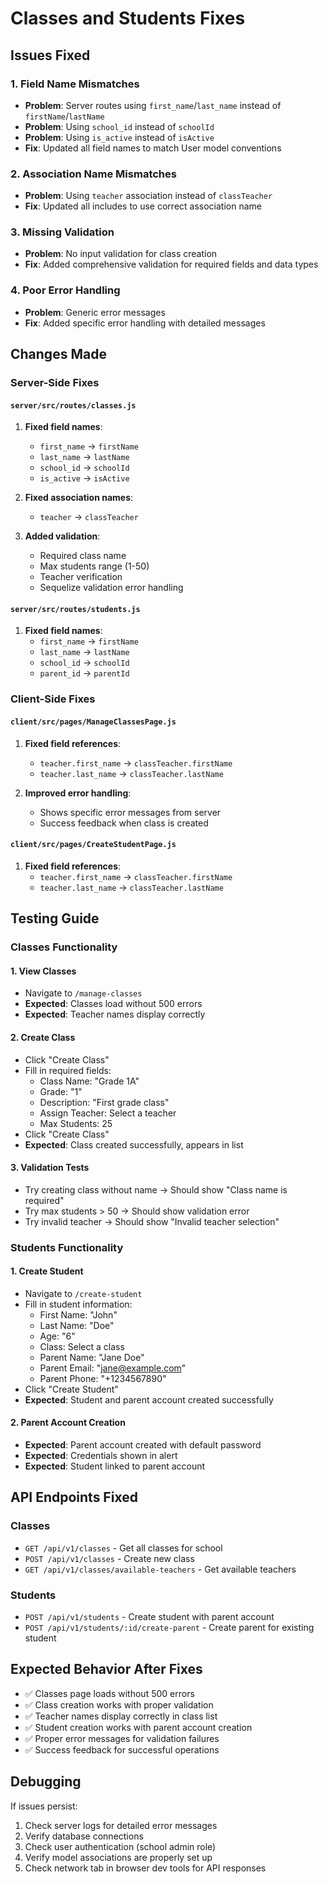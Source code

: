 # Classes and Students Fixes

## Issues Fixed

### 1. Field Name Mismatches
- **Problem**: Server routes using `first_name`/`last_name` instead of `firstName`/`lastName`
- **Problem**: Using `school_id` instead of `schoolId`
- **Problem**: Using `is_active` instead of `isActive`
- **Fix**: Updated all field names to match User model conventions

### 2. Association Name Mismatches
- **Problem**: Using `teacher` association instead of `classTeacher`
- **Fix**: Updated all includes to use correct association name

### 3. Missing Validation
- **Problem**: No input validation for class creation
- **Fix**: Added comprehensive validation for required fields and data types

### 4. Poor Error Handling
- **Problem**: Generic error messages
- **Fix**: Added specific error handling with detailed messages

## Changes Made

### Server-Side Fixes

#### `server/src/routes/classes.js`
1. **Fixed field names**:
   - `first_name` → `firstName`
   - `last_name` → `lastName`
   - `school_id` → `schoolId`
   - `is_active` → `isActive`

2. **Fixed association names**:
   - `teacher` → `classTeacher`

3. **Added validation**:
   - Required class name
   - Max students range (1-50)
   - Teacher verification
   - Sequelize validation error handling

#### `server/src/routes/students.js`
1. **Fixed field names**:
   - `first_name` → `firstName`
   - `last_name` → `lastName`
   - `school_id` → `schoolId`
   - `parent_id` → `parentId`

### Client-Side Fixes

#### `client/src/pages/ManageClassesPage.js`
1. **Fixed field references**:
   - `teacher.first_name` → `classTeacher.firstName`
   - `teacher.last_name` → `classTeacher.lastName`

2. **Improved error handling**:
   - Shows specific error messages from server
   - Success feedback when class is created

#### `client/src/pages/CreateStudentPage.js`
1. **Fixed field references**:
   - `teacher.first_name` → `classTeacher.firstName`
   - `teacher.last_name` → `classTeacher.lastName`

## Testing Guide

### Classes Functionality

#### 1. View Classes
- Navigate to `/manage-classes`
- **Expected**: Classes load without 500 errors
- **Expected**: Teacher names display correctly

#### 2. Create Class
- Click "Create Class"
- Fill in required fields:
  - Class Name: "Grade 1A"
  - Grade: "1"
  - Description: "First grade class"
  - Assign Teacher: Select a teacher
  - Max Students: 25
- Click "Create Class"
- **Expected**: Class created successfully, appears in list

#### 3. Validation Tests
- Try creating class without name → Should show "Class name is required"
- Try max students > 50 → Should show validation error
- Try invalid teacher → Should show "Invalid teacher selection"

### Students Functionality

#### 1. Create Student
- Navigate to `/create-student`
- Fill in student information:
  - First Name: "John"
  - Last Name: "Doe"
  - Age: "6"
  - Class: Select a class
  - Parent Name: "Jane Doe"
  - Parent Email: "jane@example.com"
  - Parent Phone: "+1234567890"
- Click "Create Student"
- **Expected**: Student and parent account created successfully

#### 2. Parent Account Creation
- **Expected**: Parent account created with default password
- **Expected**: Credentials shown in alert
- **Expected**: Student linked to parent account

## API Endpoints Fixed

### Classes
- `GET /api/v1/classes` - Get all classes for school
- `POST /api/v1/classes` - Create new class
- `GET /api/v1/classes/available-teachers` - Get available teachers

### Students
- `POST /api/v1/students` - Create student with parent account
- `POST /api/v1/students/:id/create-parent` - Create parent for existing student

## Expected Behavior After Fixes
- ✅ Classes page loads without 500 errors
- ✅ Class creation works with proper validation
- ✅ Teacher names display correctly in class list
- ✅ Student creation works with parent account creation
- ✅ Proper error messages for validation failures
- ✅ Success feedback for successful operations

## Debugging
If issues persist:
1. Check server logs for detailed error messages
2. Verify database connections
3. Check user authentication (school admin role)
4. Verify model associations are properly set up
5. Check network tab in browser dev tools for API responses 